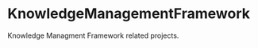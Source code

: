 KnowledgeManagementFramework
============================

Knowledge Managment Framework related projects.

